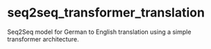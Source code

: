 # seq2seq_transformer_translation
Seq2Seq model for German to English translation using a simple transformer architecture. 
